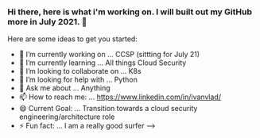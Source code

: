 ### Hi there, here is what i'm working on. I will built out my GitHub more in July 2021. 👋

Here are some ideas to get you started:

- 🔭 I’m currently working on ... CCSP (sittting for July 21)
- 🌱 I’m currently learning ... All things Cloud Security
- 👯 I’m looking to collaborate on ... K8s 
- 🤔 I’m looking for help with ... Python
- 💬 Ask me about ... Anything
- 📫 How to reach me: ... https://www.linkedin.com/in/ivanvlad/
- 😄 Current Goal: ... Transition towards a cloud security engineering/architecture role
- ⚡ Fun fact: ... I am a really good surfer
-->
